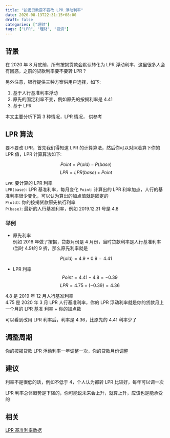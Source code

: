 ```yaml
---
title: "按揭贷款要不要改 LPR 浮动利率"
date: 2020-08-13T22:31:15+08:00
draft: false
categories: ["理财"]
tags: ["LPR", "理财", "投资"]
---
```


## 背景
在 2020 年 8 月底前，所有按揭贷款会默认转化为 LPR 浮动利率，这里很多人会有困惑，之前的贷款利率要不要转 LPR ?

另外注意，银行提供三种方案供用户选择，如下:
1. 基于人行基准利率浮动
2. 原先的固定利率不变，例如原先的按揭利率是 4.41
3. 基于 LPR

本文主要分析下第 3 种情况，LPR 情况， 供参考  

## LPR 算法
要不要改 LPR，首先我们得知道 LPR 的计算算法，然后你可以对照着算下你的 LPR 值，LPR 计算算法如下:

$$ Point = P(old) - P(base) $$
$$ LPR = LPR\left ( base \right ) + Point $$

`LPR`: 要计算的 LPR 利率  
`LPR(base)`:  LPR 基准利率，每月变化
`Point`:  计算出的 LPR 利率加点，人行的基准利率很少变化，可以认为算出的加点值就是固定的  
`P(old)`:  你的按揭贷款原先执行利率  
`P(base)`:  最新的人行基准利率，例如 2019.12.31 号是 4.8

### 举例

* 原先利率  
例如 2016 年做了按揭，贷款月份是 4 月份，当时贷款利率是人行基准利率(当时 4.9)的 9 折，那么原先利率就是

$$ P(old) = 4.9 * 0.9 = 4.41 $$

* LPR 利率  
$$ Point = 4.41 - 4.8 = - 0.39 $$
$$ LPR = 4.75 + (-0.39) = 4.36 $$

4.8 是 2019 年 12 月人行基准利率  
4.75 是 2020 年 3 月 LPR 人行基准利率，你的 LPR 浮动利率就是你的贷款月上一个月的 LPR 基准 利率 + 你的加点数  


可以看到改用 LPR 利率后，利率是 4.36，比原先的 4.41 利率少了

## 调整周期

你的按揭贷款 LPR 浮动利率一年调整一次，你的贷款月份调整

## 建议
利率不是很低的话，例如不低于 4，个人认为都转 LPR 比较好，每年可以调一次

LPR 利率总体趋势是下降的，你可能说未来会上升，就算上升，应该也是能承受的

## 相关
[LPR 基准利率数据](http://www.chinamoney.com.cn/chinese/lllpr/)
